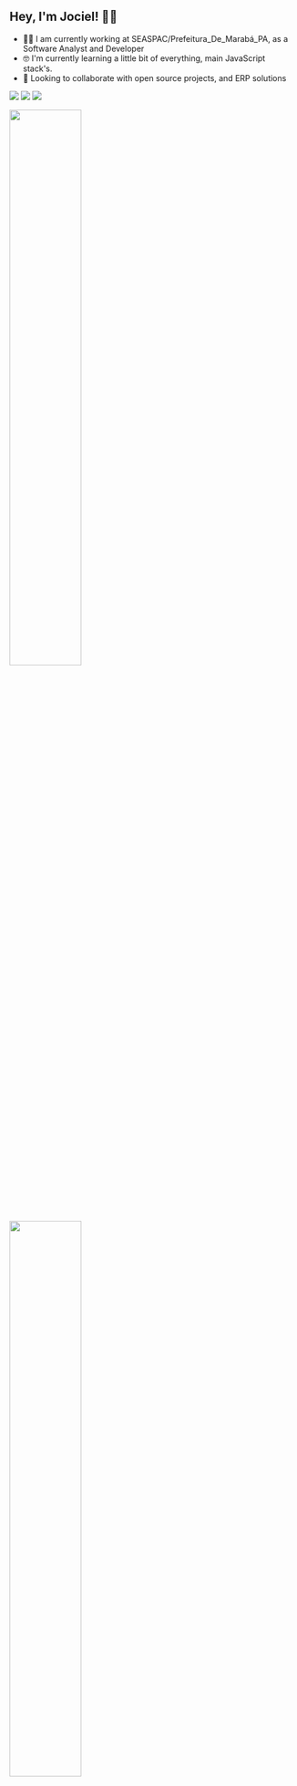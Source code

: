 ## Hey, I'm Jociel! 👨‍💻     


 - 👨‍💻 I am currently working at SEASPAC/Prefeitura_De_Marabá_PA, as a Software Analyst and Developer  
 - 🤓 I'm currently learning a little bit of everything, main JavaScript stack's. 
  - 👯 Looking to collaborate with open source projects, and ERP solutions 

  <a href="mailto:gregoriociacom@gmail.com" target="_blank"><img src="https://img.shields.io/badge/Gmail-D14836?style=for-the-badge&logo=gmail&logoColor=white" /><a/>
  <a href="https://www.linkedin.com/in/jociel-gregorio-b996521b8/" target="_blank"><img src="https://img.shields.io/badge/LinkedIn-0077B5?style=for-the-badge&logo=linkedin&logoColor=white" /><a/>
  <a href="https://t.me/jocgsousa" target="_blank"><img src="https://img.shields.io/badge/Telegram-2CA5E0?style=for-the-badge&logo=telegram&logoColor=white" /><a/>
   

  
    
<img width="50%"  src="https://github-readme-stats.vercel.app/api?username=jocgsousa&theme=radical&hide=prs,issues,contribs&show_icons=true" />

<img width="50%" src="https://github-readme-stats.vercel.app/api/top-langs/?username=jocgsousa&layout=compact&theme=radical" />
   

   
<!-- [![Top Langs](https://github-readme-stats.vercel.app/api/top-langs/?username=jocgsousa&layout=compact)](https://github.com/anuraghazra/github-readme-stats) -->
    
<!-- [![Anurag's GitHub stats](https://github-readme-stats.vercel.app/api?username=jocgsousa)](https://github.com/anuraghazra/github-readme-stats) -->

<!-- <img width="50%"  src="https://github-readme-stats.vercel.app/api?username=jocgsousa&theme=radical" /> -->
 
<!-- <img width="50%" src="https://github-readme-stats.vercel.app/api/top-langs/?username=jocgsousa&theme=aura" /> -->
  
  
